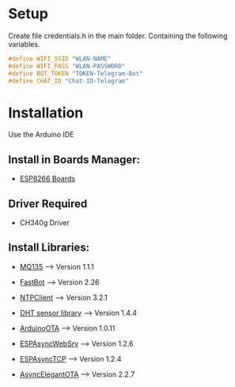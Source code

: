 # Setup

Create file credentials.h in the main folder. Containing the following variables.
```cpp
#define WIFI_SSID "WLAN-NAME"
#define WIFI_PASS "WLAN-PASSWORD"
#define BOT_TOKEN "TOKEN-Telegram-Bot"
#define CHAT_ID "Chat-ID-Telegram"
```

# Installation
Use the Arduino IDE

## Install in Boards Manager:
- [ESP8266 Boards](https://github.com/esp8266/Arduino)

## Driver Required
- CH340g Driver

## Install Libraries:
- [MQ135](https://github.com/NuclearPhoenixx/MQ135) --> Version 1.1.1
- [FastBot](https://github.com/GyverLibs/FastBot) --> Version 2.26
- [NTPClient](https://github.com/arduino-libraries/NTPClient) --> Version 3.2.1
- [DHT sensor library](https://github.com/adafruit/DHT-sensor-library) --> Version 1.4.4
- [ArduinoOTA](https://github.com/jandrassy/ArduinoOTA) --> Version 1.0.11


- [ESPAsyncWebSrv](https://github.com/dvarrel/ESPAsyncWebSrv) --> Version 1.2.6
- [ESPAsyncTCP](https://github.com/dvarrel/ESPAsyncTCP) --> Version 1.2.4
- [AsyncElegantOTA](https://github.com/ayushsharma82/AsyncElegantOTA) --> Version 2.2.7
